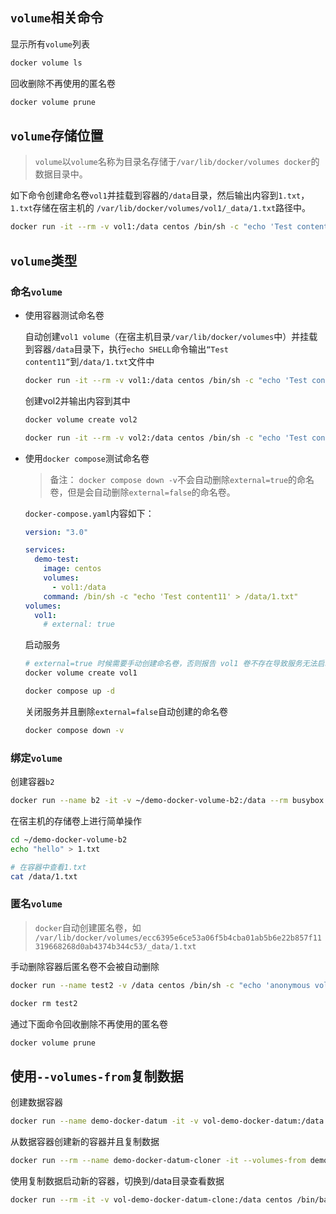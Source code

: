 ## `volume`相关命令

显示所有`volume`列表

```bash
docker volume ls
```

回收删除不再使用的匿名卷

```bash
docker volume prune
```



## `volume`存储位置

> `volume`以`volume`名称为目录名存储于`/var/lib/docker/volumes docker`的数据目录中。

如下命令创建命名卷`vol1`并挂载到容器的`/data`目录，然后输出内容到`1.txt`，`1.txt`存储在宿主机的 `/var/lib/docker/volumes/vol1/_data/1.txt`路径中。

```bash
docker run -it --rm -v vol1:/data centos /bin/sh -c "echo 'Test content11' > /data/1.txt"
```

## `volume`类型

### 命名`volume`

- 使用容器测试命名卷

  自动创建`vol1 volume`（在宿主机目录`/var/lib/docker/volumes`中）并挂载到容器`/data`目录下，执行`echo SHELL`命令输出`“Test content11”`到`/data/1.txt`文件中

  ```bash
  docker run -it --rm -v vol1:/data centos /bin/sh -c "echo 'Test content11' > /data/1.txt"
  ```

  创建vol2并输出内容到其中

  ```bash
  docker volume create vol2
  
  docker run -it --rm -v vol2:/data centos /bin/sh -c "echo 'Test content11' > /data/1.txt"
  ```

- 使用`docker compose`测试命名卷

  > 备注： `docker compose down -v`不会自动删除`external=true`的命名卷，但是会自动删除`external=false`的命名卷。

  `docker-compose.yaml`内容如下：

  ```yaml
  version: "3.0"
  
  services:
    demo-test:
      image: centos
      volumes:
        - vol1:/data
      command: /bin/sh -c "echo 'Test content11' > /data/1.txt"
  volumes:
    vol1:
      # external: true
  ```

  启动服务

  ```bash
  # external=true 时候需要手动创建命名卷，否则报告 vol1 卷不存在导致服务无法启动
  docker volume create vol1
  
  docker compose up -d
  ```

  关闭服务并且删除`external=false`自动创建的命名卷

  ```bash
  docker compose down -v
  ```

### 绑定`volume`

创建容器`b2`

```bash
docker run --name b2 -it -v ~/demo-docker-volume-b2:/data --rm busybox
```

在宿主机的存储卷上进行简单操作

```bash
cd ~/demo-docker-volume-b2
echo "hello" > 1.txt

# 在容器中查看1.txt
cat /data/1.txt
```

### 匿名`volume`

> `docker`自动创建匿名卷，如 `/var/lib/docker/volumes/ecc6395e6ce53a06f5b4cba01ab5b6e22b857f11319668268d0ab4374b344c53/_data/1.txt`

手动删除容器后匿名卷不会被自动删除

```bash
docker run --name test2 -v /data centos /bin/sh -c "echo 'anonymous volume' > /data/1.txt"

docker rm test2
```

通过下面命令回收删除不再使用的匿名卷

```bash
docker volume prune
```

## 使用`--volumes-from`复制数据

创建数据容器

```bash
docker run --name demo-docker-datum -it -v vol-demo-docker-datum:/data centos /bin/sh -c "echo '`date`' > /data/1.txt"
```

从数据容器创建新的容器并且复制数据

```bash
docker run --rm --name demo-docker-datum-cloner -it --volumes-from demo-docker-datum -v vol-demo-docker-datum-clone:/data1 centos /bin/sh -c "cp -rp /data/* /data1/"
```

使用复制数据启动新的容器，切换到/data目录查看数据

```bash
docker run --rm -it -v vol-demo-docker-datum-clone:/data centos /bin/bash
```

